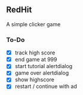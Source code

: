 ## RedHit
A simple clicker game

### To-Do
- [x] track high score
- [x] end game at 999
- [x] start tutorial alertdialog
- [x] game over alertdialog
- [x] show highscore
- [x] restart / continue with ad